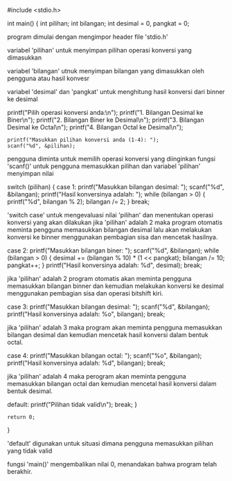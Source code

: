 #include <stdio.h>

int main() {
    int pilihan;
    int bilangan;
    int desimal = 0, pangkat = 0;
    
program dimulai dengan mengimpor header file 'stdio.h'

variabel 'pilihan' untuk menyimpan pilihan operasi konversi yang dimasukkan

variabel 'bilangan' utnuk menyimpan bilangan yang dimasukkan oleh pengguna atau hasil konvesr

variabel 'desimal' dan 'pangkat' untuk menghitung hasil konversi dari binner ke desimal

printf("Pilih operasi konversi anda:\n");
    printf("1. Bilangan Desimal ke Biner\n");
    printf("2. Bilangan Biner ke Desimal\n");
    printf("3. Bilangan Desimal ke Octal\n");
    printf("4. Bilangan Octal ke Desimal\n");

    printf("Masukkan pilihan konversi anda (1-4): ");
    scanf("%d", &pilihan);

pengguna diminta untuk memilih operasi konversi yang diinginkan
fungsi 'scanf()' untuk pengguna memasukkan pilihan dan variabel 'pilihan' menyimpan nilai

switch (pilihan) {
        case 1:
            printf("Masukkan bilangan desimal: ");
            scanf("%d", &bilangan);
            printf("Hasil konversinya adalah: ");
            while (bilangan > 0) {
                printf("%d", bilangan % 2);
                bilangan /= 2;
            }
            break;

'switch case' untuk mengevaluasi nilai 'pilihan' dan menentukan operasi konversi yang akan dilakukan
jika 'pilihan' adalah 2 maka program otomatis meminta pengguna memasukkan bilangan desimal lalu akan melakukan konversi ke binner menggunakan pembagian sisa dan mencetak hasilnya.

case 2:
            printf("Masukkan bilangan biner: ");
            scanf("%d", &bilangan);
            while (bilangan > 0) {
                desimal += (bilangan % 10) * (1 << pangkat);
                bilangan /= 10;
                pangkat++;
            }
            printf("Hasil konversinya adalah: %d", desimal);
            break;

jika 'pilihan' adalah 2 program otomatis akan meminta pengguna memasukkan bilangan binner dan kemudian melakukan konversi ke desimal menggunakan pembagian sisa dan operasi bitshift kiri.

case 3:
            printf("Masukkan bilangan desimal: ");
            scanf("%d", &bilangan);
            printf("Hasil konversinya adalah: %o", bilangan);
            break;

jika 'pilihan' adalah 3 maka program akan meminta pengguna memasukkan bilangan desimal dan kemudian mencetak hasil konversi dalam bentuk octal.

case 4:
            printf("Masukkan bilangan octal: ");
            scanf("%o", &bilangan);
            printf("Hasil konversinya adalah: %d", bilangan);
            break;

jika 'pilihan' adalah 4 maka perogram akan meminta pengguna memasukkan bilangan octal dan kemudian mencetal hasil konversi dalam bentuk desimal.

 default:
            printf("Pilihan tidak valid\n");
            break;
    }

    return 0;
}

'default' digunakan untuk situasi dimana pengguna memasukkan pilihan yang tidak valid

fungsi 'main()' mengembalikan nilai 0, menandakan bahwa program telah berakhir.
